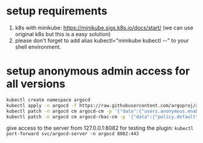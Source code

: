# setup requirements
1. k8s with minikube: https://minikube.sigs.k8s.io/docs/start/ (we can use original k8s but this is a easy solution)
2. please don't forget to add alias kubectl="minikube kubectl --" to your shell environment.

# setup anonymous admin access for all versions 

```bash
kubectl create namespace argocd
kubectl apply -n argocd -f https://raw.githubusercontent.com/argoproj/argo-cd/stable/manifests/install.yaml
kubectl patch -n argocd cm argocd-cm -p '{"data":{"users.anonymous.enabled":"true"}}'
kubectl patch -n argocd cm argocd-rbac-cm -p '{"data":{"policy.default":"role:admin"}}'
```

give access to the server from 127.0.0.1:8082 for testing the plugin:
`kubectl port-forward svc/argocd-server -n argocd 8082:443`
